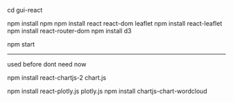 cd gui-react

npm install npm
npm install react react-dom leaflet
npm install react-leaflet
npm install react-router-dom
npm install d3

npm start

---

used before dont need now

npm install react-chartjs-2 chart.js

npm install react-plotly.js plotly.js
npm install chartjs-chart-wordcloud
